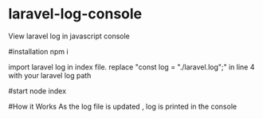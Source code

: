 # laravel-log-console
View laravel log in javascript console


#installation
npm i

import laravel log in index file. 
replace "const log = "./laravel.log";" in line 4 with your laravel log path

#start
node index 

#How it Works
As the log file is updated , log is printed in the console
